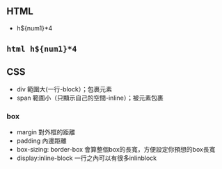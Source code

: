 ## HTML
- h${num1}*4

``html
h${num1}*4
``
----
## CSS
- div 
範圍大(一行-block）；包裹元素
- span 
範圍小（只顯示自己的空間-inline）；被元素包裹

### box
- margin 對外框的距離
- padding 內邊距離
- box-sizing: border-box 會算整個box的長寬，方便設定你預想的box長寬
- display:inline-block 一行之內可以有很多inlinblock

